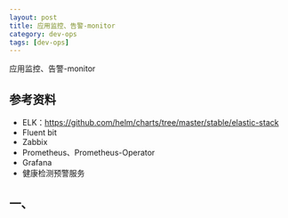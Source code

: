 ```yaml
---
layout: post
title: 应用监控、告警-monitor
category: dev-ops
tags: [dev-ops]
---
```


应用监控、告警-monitor

## 参考资料
- ELK：https://github.com/helm/charts/tree/master/stable/elastic-stack
- Fluent bit
- Zabbix
- Prometheus、Prometheus-Operator
- Grafana
- 健康检测预警服务

## 一、